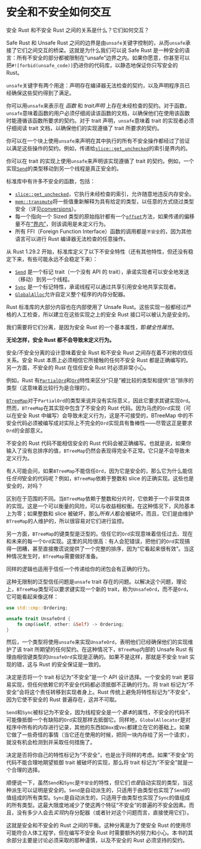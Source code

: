 # 安全和不安全如何交互

安全 Rust 和不安全 Rust 之间的关系是什么？它们如何交互？


Safe Rust 和 Unsafe Rust 之间的边界是由`unsafe`关键字控制的，从而`unsafe`承接了它们之间交互的桥梁。这就是为什么我们可以说 Safe Rust 是一种安全的语言：所有不安全的部分都被限制在“unsafe”边界之内。如果你愿意，你甚至可以把`#![forbid(unsafe_code)]`扔进你的代码库，以静态地保证你只写安全的 Rust。

`unsafe`关键字有两个用途：声明存在编译器无法检查的契约，以及声明程序员已经确保这些契约得到了满足。

你可以用`unsafe`来表示在 _函数_ 和 _trait声明_ 上存在未经检查的契约。对于函数，`unsafe`意味着函数的用户必须仔细阅读该函数的文档，以确保他们在使用该函数时能遵循该函数所要求的契约。对于 trait 声明，`unsafe`意味着 trait 的实现者必须仔细阅读 trait 文档，以确保他们的实现遵循了 trait 所要求的契约。

你可以在一个块上使用`unsafe`来声明在其中执行的所有不安全操作都经过了验证以满足这些操作的契约。例如，传递给[`slice::get_unchecked`][get_unchecked]的索引是界内的。

你可以在 trait 的实现上使用`unsafe`来声明该实现遵循了 trait 的契约。例如，一个实现[`Send`]的类型移动到另一个线程是真正安全的。

标准库中有许多不安全的函数，包括：

* [`slice::get_unchecked`][get_unchecked]，它执行未经检查的索引，允许随意地违反内存安全。
* [`mem::transmute`][transmute]将一些值重新解释为具有给定的类型，以任意的方式绕过类型安全（详见[conversions]）。
* 每一个指向一个 Sized 类型的原始指针都有一个[`offset`][ptr_offset]方法，如果传递的偏移量不在[“界内”][ptr_offset]，则该调用是未定义行为。
* 所有 FFI（Foreign Function Interface）函数的调用都是`不安全`的，因为其他语言可以进行 Rust 编译器无法检查的任意操作。

从 Rust 1.29.2 开始，标准库定义了以下不安全特性（还有其他特性，但还没有稳定下来，有些可能永远不会稳定下来）：

* [`Send`] 是一个标记 trait（一个没有 API 的 trait），承诺实现者可以安全地发送（移动）到另一个线程。
* [`Sync`] 是一个标记特性，承诺线程可以通过共享引用安全地共享实现者。
* [`GlobalAlloc`]允许自定义整个程序的内存分配器。

Rust 标准库的大部分内容也在内部使用了 Unsafe Rust。这些实现一般都经过严格的人工检查，所以建立在这些实现之上的安全 Rust 接口可以被认为是安全的。

我们需要将它们分离，是因为安全 Rust 的一个基本属性，即*健全性属性*。

**无论怎样，安全 Rust 都不会导致未定义行为。**

安全/不安全分离的设计意味着安全 Rust 和不安全 Rust 之间存在着不对称的信任关系。安全 Rust 本质上必须相信它所接触的任何不安全 Rust 都是正确编写的。另一方面，不安全的 Rust 在信任安全 Rust 时必须非常小心。

例如，Rust 有[`PartialOrd`]和[`Ord`]特性来区分“只是”被比较的类型和提供“总”排序的类型（这意味着比较行为是合理的）。

[`BTreeMap`]对于`PartialOrd`的类型来说并没有实际意义，因此它要求其键实现`Ord`。然而，`BTreeMap`在其实现中包含了不安全的 Rust 代码。因为马虎的`Ord`实现（可以在安全 Rust 中编写）会导致未定义行为，这是不可接受的，BTreeMap 中的不安全代码必须被编写成对实际上不完全的`Ord`实现具有鲁棒性——尽管这正是要求`Ord`的全部意义。

不安全的 Rust 代码不能相信安全的 Rust 代码会被正确编写。也就是说，如果你输入了没有总排序的值，`BTreeMap`仍然会表现得完全不正常。它只是不会导致未定义行为。

有人可能会问，如果`BTreeMap`不能信任`Ord`，因为它是安全的，那么它为什么能信任*任何*安全的代码呢？例如，`BTreeMap`依赖于整数和 slice 的正确实现。这些也是安全的，对吗？

区别在于范围的不同。当`BTreeMap`依赖于整数和分片时，它依赖于一个非常具体的实现。这是一个可以衡量的风险，可以与收益相权衡。在这种情况下，风险基本上为零；如果整数和 slice 被破坏，那么*所有人*都会被破坏。而且，它们是由维护`BTreeMap`的人维护的，所以很容易对它们进行监控。

另一方面，`BTreeMap`的键类型是泛型的。信任它的`Ord`实现意味着信任过去、现在和未来的每一个`Ord`实现。这里的风险很高：有人会犯错误，把他们的`Ord`实现搞得一团糟，甚至直接撒谎说提供了一个完整的排序，因为“它看起来很有效”。当这种情况发生时，`BTreeMap`需要做好准备。

同样的逻辑也适用于信任一个传递给你的闭包会有正确的行为。

这种无限制的泛型信任问题是`unsafe` trait 存在的问题。以解决这个问题，理论上，`BTreeMap`类型可以要求键实现一个新的 trait，称为`UnsafeOrd`，而不是`Ord`，它可能看起来像这样：

```rust
use std::cmp::Ordering;

unsafe trait UnsafeOrd {
    fn cmp(&self, other: &Self) -> Ordering;
}
```

然后，一个类型将使用`unsafe`来实现`UnsafeOrd`，表明他们已经确保他们的实现维护了该 trait 所期望的任何契约。在这种情况下，`BTreeMap`内部的 Unsafe Rust 有理由相信键类型的`UnsafeOrd`实现是正确的。如果不是这样，那就是不安全 trait 实现的错，这与 Rust 的安全保证是一致的。

决定是否将一个 trait 标记为“不安全”是一个 API 设计选择。一个安全的 trait 更容易实现，但任何依赖它的不安全代码都必须抵御不正确的行为。将 trait 标记为“不安全”会将这个责任转移到实现者身上。Rust 传统上避免将特性标记为“不安全”，因为它使不安全的 Rust 普遍存在，这并不可取。

`Send`和`Sync`被标记为不安全，因为线程安全是一个*基本*的属性，不安全的代码不可能像抵御一个有缺陷的`Ord`实现那样去抵御它。同样地，`GlobalAllocator`是对程序中所有的内存进行记录，其他的东西如`Box`或`Vec`都建立在它的基础上。如果它做了一些奇怪的事情（当它还在使用的时候，把同一块内存给了另一个请求），就没有机会检测到并采取任何措施了。

决定是否将你自己的特性标记为“不安全”，也是出于同样的考虑。如果“不安全”的代码不能合理地期望抵御 trait 被破坏的实现，那么将 trait 标记为“不安全”就是一个合理的选择。

顺便说一下，虽然`Send`和`Sync`是`不安全`的特性，但它们*也是*自动实现的类型，当这种派生可以证明是安全的。`Send`是自动派生的，只适用于由类型也实现了`Send`的值组成的所有类型。`Sync`是自动派生的，只适用于由类型也实现了`Sync`的值组成的所有类型。这最大限度地减少了使这两个特征“不安全”的普遍的不安全因素。而且，没有多少人会去*实现*内存分配器（或者针对这个问题而言，直接使用它们）。

这就是安全和不安全的 Rust 之间的平衡。这种分离是为了使安全 Rust 的使用尽可能符合人体工程学，但在编写不安全 Rust 时需要额外的努力和小心。本书的其余部分主要是讨论必须采取的那种谨慎，以及不安全的 Rust 必须坚持的契约。

[`Send`]: https://doc.rust-lang.org/std/marker/trait.Send.html
[`Sync`]: https://doc.rust-lang.org/std/marker/trait.Sync.html
[`GlobalAlloc`]: https://doc.rust-lang.org/std/alloc/trait.GlobalAlloc.html
[conversions]: conversions.html
[ptr_offset]: https://doc.rust-lang.org/std/primitive.pointer.html#method.offset
[get_unchecked]: https://doc.rust-lang.org/std/primitive.slice.html#method.get_unchecked
[transmute]: https://doc.rust-lang.org/std/mem/fn.transmute.html
[`PartialOrd`]: https://doc.rust-lang.org/std/cmp/trait.PartialOrd.html
[`Ord`]: https://doc.rust-lang.org/std/cmp/trait.Ord.html
[`BTreeMap`]: https://doc.rust-lang.org/std/collections/struct.BTreeMap.html
